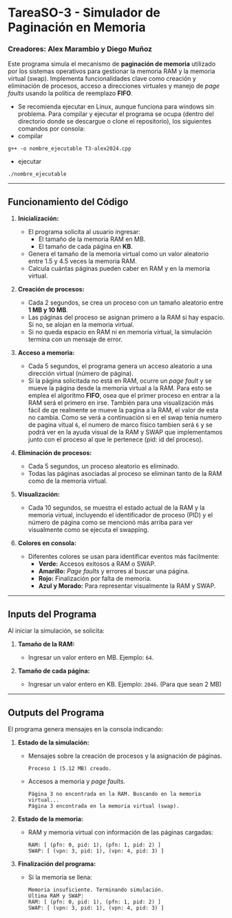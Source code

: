 # TareaSO-3 - Simulador de Paginación en Memoria
### Creadores: **Alex Marambio y Diego Muñoz**

Este programa simula el mecanismo de **paginación de memoria** utilizado por los sistemas operativos para gestionar la memoria RAM y la memoria virtual (swap). Implementa funcionalidades clave como creación y eliminación de procesos, acceso a direcciones virtuales y manejo de *page faults* usando la política de reemplazo **FIFO**.
- Se recomienda ejecutar en Linux, aunque funciona para windows sin problema.
Para compilar y ejecutar el programa se ocupa (dentro del directorio donde se descargue o clone el repositorio), los siguientes comandos por consola:
-   compilar
``` 
g++ -o nombre_ejecutable T3-alex2024.cpp
```
-   ejecutar
``` 
./nombre_ejecutable
```

---

## **Funcionamiento del Código**

1. **Inicialización:**

   - El programa solicita al usuario ingresar:
     - El tamaño de la memoria RAM en MB.
     - El tamaño de cada página en **KB**.
   - Genera el tamaño de la memoria virtual como un valor aleatorio entre 1.5 y 4.5 veces la memoria RAM.
   - Calcula cuántas páginas pueden caber en RAM y en la memoria virtual.

2. **Creación de procesos:**

   - Cada 2 segundos, se crea un proceso con un tamaño aleatorio entre **1 MB y 10 MB**.
   - Las páginas del proceso se asignan primero a la RAM si hay espacio. Si no, se alojan en la memoria virtual.
   - Si no queda espacio en RAM ni en memoria virtual, la simulación termina con un mensaje de error.

3. **Acceso a memoria:**

   - Cada 5 segundos, el programa genera un acceso aleatorio a una dirección virtual (número de página).
   - Si la página solicitada no está en RAM, ocurre un *page fault* y se mueve la página desde la memoria virtual a la RAM.
    Para esto se emplea el algoritmo **FIFO**, osea que el primer proceso en entrar a la RAM será el primero en irse. También para una visualización más fácil de qe realmente se mueve la pagina a la RAM, el valor de esta no cambia. Como se verá a continuación si en el swap tenia numero de pagina vitual `6`, el numero de marco físico tambien será `6` y se podrá ver en la ayuda visual de la RAM y SWAP que implementamos junto con el proceso al que le pertenece (pid: id del proceso).

4. **Eliminación de procesos:**

   - Cada 5 segundos, un proceso aleatorio es eliminado.
   - Todas las páginas asociadas al proceso se eliminan tanto de la RAM como de la memoria virtual.

5. **Visualización:**

   - Cada 10 segundos, se muestra el estado actual de la RAM y la memoria virtual, incluyendo el identificador de proceso (PID) y el número de página como se mencionó más arriba para ver visualmente como se ejecuta el swapping.

6. **Colores en consola:**

   - Diferentes colores se usan para identificar eventos más facilmente:
     - **Verde:** Accesos exitosos a RAM o SWAP.
     - **Amarillo:** *Page faults* y errores al buscar una página.
     - **Rojo:** Finalización por falta de memoria.
     - **Azul y Morado:** Para representar visualmente la RAM y SWAP.

---

## **Inputs del Programa**

Al iniciar la simulación, se solicita:

1. **Tamaño de la RAM:**

   - Ingresar un valor entero en MB. Ejemplo: `64`.

2. **Tamaño de cada página:**

   - Ingresar un valor entero en KB. Ejemplo: `2046`. (Para que sean 2 MB)

---

## **Outputs del Programa**

El programa genera mensajes en la consola indicando:

1. **Estado de la simulación:**

   - Mensajes sobre la creación de procesos y la asignación de páginas.
     ```
     Proceso 1 (5.12 MB) creado.
     ```
   - Accesos a memoria y *page faults.*
     ```
     Página 3 no encontrada en la RAM. Buscando en la memoria virtual...
     Página 3 encontrada en la memoria virtual (swap).
     ```

2. **Estado de la memoria:**

   - RAM y memoria virtual con información de las páginas cargadas:
     ```
     RAM: [ (pfn: 0, pid: 1), (pfn: 1, pid: 2) ]
     SWAP: [ (vpn: 3, pid: 1), (vpn: 4, pid: 3) ]
     ```

3. **Finalización del programa:**

   - Si la memoria se llena:
     ```
     Memoria insuficiente. Terminando simulación.
     Ultima RAM y SWAP:
     RAM: [ (pfn: 0, pid: 1), (pfn: 1, pid: 2) ]
     SWAP: [ (vpn: 3, pid: 1), (vpn: 4, pid: 3) ]
     ```
